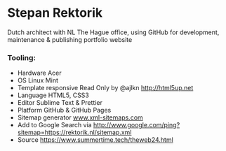 # Stepan Rektorik

Dutch architect with NL The Hague office,
using GitHub for development, maintenance & publishing portfolio website  

### Tooling:
- Hardware Acer
- OS Linux Mint
- Template responsive Read Only by @ajlkn http://html5up.net
- Language HTML5, CSS3
- Editor Sublime Text & Prettier
- Platform GitHub & GitHub Pages
- Sitemap generator www.xml-sitemaps.com
- Add to Google Search via http://www.google.com/ping?sitemap=https://rektorik.nl/sitemap.xml
- Source https://www.summertime.tech/theweb24.html
